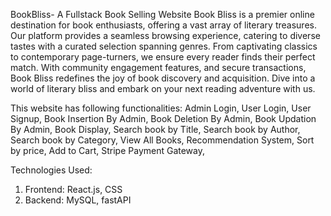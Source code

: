 BookBliss- A Fullstack Book Selling Website
Book Bliss is a premier online destination for book enthusiasts, offering a vast array of literary treasures. Our platform provides a seamless browsing experience, catering to diverse tastes with a
curated selection spanning genres. From captivating classics to contemporary page-turners, we ensure every reader finds their perfect match. With community engagement features, and secure transactions,
Book Bliss redefines the joy of book discovery and acquisition. Dive into a world of literary bliss and embark on your next reading adventure with us.

This website has following functionalities: 
Admin Login,
User Login,
User Signup,
Book Insertion By Admin,
Book Deletion By Admin,
Book Updation By Admin,
Book Display,
Search book by Title,
Search book by Author,
Search book by Category,
View All Books,
Recommendation System,
Sort by price,
Add to Cart,
Stripe Payment Gateway,


Technologies Used:
1. Frontend: React.js, CSS
2. Backend: MySQL, fastAPI
